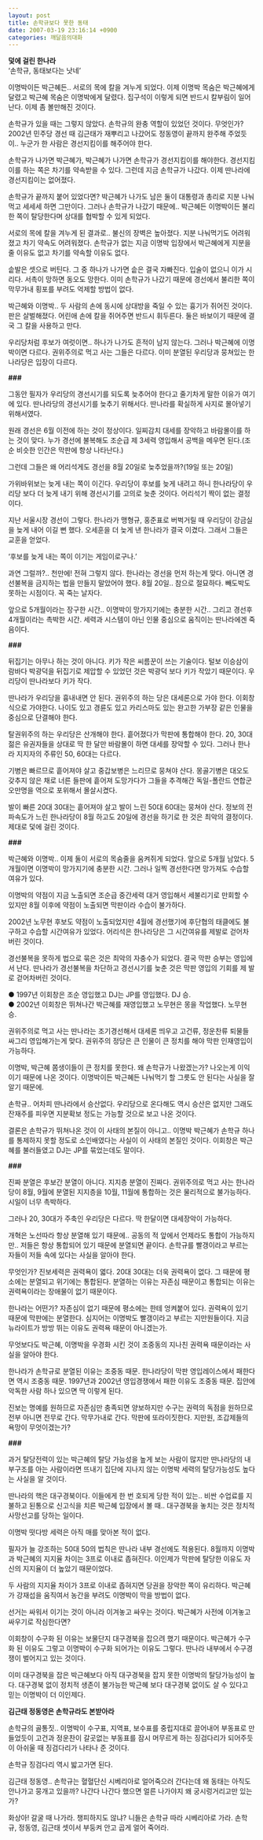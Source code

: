 ```yaml
---
layout: post
title: 손학규보다 못한 동태
date: 2007-03-19 23:16:14 +0900
categories: 깨달음의대화
---
```

**덫에 걸린 한나라**   
‘손학규, 동태보다는 낫네’ 

이명박이든 박근혜든.. 서로의 목에 칼을 겨누게 되었다. 이제 이명박 목숨은 박근혜에게 달렸고 박근혜 목숨은 이명박에게 달렸다. 집구석이 이렇게 되면 반드시 칼부림이 일어난다. 이제 좀 볼만해진 것이다. 

손학규가 있을 때는 그렇지 않았다. 손학규의 완충 역할이 있었던 것이다. 무엇인가? 2002년 민주당 경선 때 김근태가 재뿌리고 나갔어도 정동영이 끝까지 완주해 주었듯이.. 누군가 한 사람은 경선지킴이를 해주어야 한다. 

손학규가 나가면 박근혜가, 박근혜가 나가면 손학규가 경선지킴이를 해야한다. 경선지킴이를 하는 쪽은 차기를 약속받을 수 있다. 그런데 지금 손학규가 나갔다. 이제 딴나라에 경선지킴이는 없어졌다. 

손학규가 끝까지 붙어 있었다면? 박근혜가 나가도 남은 둘이 대통령과 총리로 지분 나눠먹고 세세세 하면 그만이다. 그러나 손학규가 나갔기 때문에.. 박근혜든 이명박이든 불리한 쪽이 탈당한다며 상대를 협박할 수 있게 되었다. 

서로의 목에 칼을 겨누게 된 결과로.. 불신의 장벽은 높아졌다. 지분 나눠먹기도 어려워졌고 차기 약속도 어려워졌다. 손학규가 없는 지금 이명박 입장에서 박근혜에게 지분을 줄 이유도 없고 차기를 약속할 이유도 없다. 

솥발은 셋으로 버틴다. 그 중 하나가 나가면 솥은 결국 자빠진다. 입술이 없으니 이가 시리다. 서촉이 망하면 동오도 망한다. 이미 손학규가 나갔기 때문에 경선에서 불리한 쪽이 막무가내 횡포를 부려도 억제할 방법이 없다. 

박근혜와 이명박.. 두 사람의 손에 동시에 상대방을 죽일 수 있는 흉기가 쥐어진 것이다. 판은 살벌해졌다. 어린애 손에 칼을 쥐어주면 반드시 휘두른다. 둘은 바보이기 때문에 결국 그 칼을 사용하고 만다. 

우리당처럼 후보가 여럿이면.. 하나가 나가도 흔적이 남지 않는다. 그러나 박근혜에 이명박이면 다르다. 권위주의로 먹고 사는 그들은 다르다. 이미 분열된 우리당과 뭉쳐있는 한나라당은 입장이 다르다. 

**###**

그동안 필자가 우리당의 경선시기를 되도록 늦추어야 한다고 줄기차게 말한 이유가 여기에 있다. 딴나라당의 경선시기를 늦추기 위해서다. 딴나라를 확실하게 사지로 몰아넣기 위해서였다. 

원래 경선은 6월 이전에 하는 것이 정상이다. 일찌감치 대세를 장악하고 바람몰이를 하는 것이 맞다. 누가 경선에 불복해도 조순급 제 3세력 영입해서 공백을 메우면 된다.(조순 비슷한 인간은 막판에 항상 나타난다.)

그런데 그들은 왜 어리석게도 경선을 8월 20일로 늦추었을까?(19일 또는 20일) 

가위바위보는 늦게 내는 쪽이 이긴다. 우리당이 후보를 늦게 내려고 하니 한나라당이 우리당 보다 더 늦게 내기 위해 경선시기를 고의로 늦춘 것이다. 어리석기 짝이 없는 결정이다. 

지난 서울시장 경선이 그렇다. 한나라가 맹형규, 홍준표로 버벅거릴 때 우리당이 강금실을 늦게 내어 이길 뻔 했다. 오세훈을 더 늦게 낸 한나라가 결국 이겼다. 그래서 그들은 교훈을 얻었다. 

‘후보를 늦게 내는 쪽이 이기는 게임이로구나.’

과연 그럴까?.. 천만에! 전혀 그렇지 않다. 한나라는 경선을 먼저 하는게 맞다. 아니면 경선불복을 금지하는 법을 만들지 말았어야 했다. 8월 20일.. 참으로 절묘하다. 빼도박도 못하는 시점이다. 꼭 죽는 날자다. 

앞으로 5개월이라는 장구한 시간.. 이명박이 망가지기에는 충분한 시간.. 그리고 경선후 4개월이라는 촉박한 시간. 세력과 시스템이 아닌 인물 중심으로 움직이는 딴나라에겐 죽음이다. 

**###**

뒤집기는 아무나 하는 것이 아니다. 키가 작은 씨름꾼이 쓰는 기술이다. 털보 이승삼이 람바다 박광덕을 뒤집기로 제압할 수 있었던 것은 박광덕 보다 키가 작았기 때문이다. 우리당이 딴나라보다 키가 작다. 

딴나라가 우리당을 흉내내면 안 된다. 권위주의 하는 당은 대세론으로 가야 한다. 이회창 식으로 가야한다. 나이도 있고 경륜도 있고 카리스마도 있는 완고한 가부장 같은 인물을 중심으로 단결해야 한다. 

탈권위주의 하는 우리당은 산개해야 한다. 흩어졌다가 막판에 통합해야 한다. 20, 30대 젊은 유권자들을 상대로 딱 한 달만 바람몰이 하면 대세를 장악할 수 있다. 그러나 한나라 지지자의 주류인 50, 60대는 다르다. 

기병은 빠르므로 흩어져야 살고 중갑보병은 느리므로 뭉쳐야 산다. 몽골기병은 대오도 갖추지 않은 채로 너른 들판에 흩어져 도망가다가 그들을 추격해간 독일-폴란드 연합군 오만명을 역으로 포위해서 몰살시켰다. 

발이 빠른 20대 30대는 흩어져야 살고 발이 느린 50대 60대는 뭉쳐야 산다. 정보의 전파속도가 느린 한나라당이 8월 하고도 20일에 경선을 하기로 한 것은 최악의 결정이다. 제대로 덫에 걸린 것이다. 

**###**

박근혜와 이명박.. 이제 둘이 서로의 목숨줄을 움켜쥐게 되었다. 앞으로 5개월 남았다. 5개월이면 이명박이 망가지기에 충분한 시간. 그러나 일찍 경선한다면 망가져도 수습할 여유가 있다. 

이명박의 약점이 지금 노출되면 조순급 중간세력 대거 영입해서 세불리기로 만회할 수 있지만 8월 이후에 약점이 노출되면 막판이라 수습이 불가하다. 

2002년 노무현 후보도 약점이 노출되었지만 4월에 경선했기에 후단협의 태클에도 불구하고 수습할 시간여유가 있었다. 어리석은 한나라당은 그 시간여유를 제발로 걷어차 버린 것이다. 

경선불복을 못하게 법으로 묶은 것은 최악의 자충수가 되었다. 결국 막판 승부는 영입에서 난다. 딴나라가 경선불복을 차단하고 경선시기를 늦춘 것은 막판 영입의 기회를 제 발로 걷어차버린 것이다. 

● 1997년 이회창은 조순 영입했고 DJ는 JP를 영입했다. DJ 승.   
● 2002년 이회창은 뛰쳐나간 박근혜를 재영입했고 노무현은 몽을 작업했다. 노무현 승.

권위주의로 먹고 사는 딴나라는 조기경선해서 대세론 띄우고 고건류, 정운찬류 퇴물들 싸그리 영입해가는게 맞다. 권위주의 정당은 큰 인물이 큰 정치를 해야 막판 인재영입이 가능하다. 

이명박, 박근혜 쫌생이들이 큰 정치를 못한다. 왜 손학규가 나왔겠는가? 나오는게 이익이기 때문에 나온 것이다. 이명박이든 박근혜든 나눠먹기 할 그릇도 안 된다는 사실을 잘 알기 때문에.

손학규.. 어차피 딴나라에서 승산없다. 우리당으로 온다해도 역시 승산은 없지만 그래도 잔재주를 피우면 지분확보 정도는 가능할 것으로 보고 나온 것이다. 

결론은 손학규가 뛰쳐나온 것이 이 사태의 본질이 아니고.. 이명박 박근혜가 손학규 하나를 통제하지 못할 정도로 소인배였다는 사실이 이 사태의 본질인 것이다. 이회창은 박근혜를 불러들였고 DJ는 JP를 묶었는데도 말이다. 

**###**

진짜 분열은 후보간 분열이 아니다. 지지층 분열이 진짜다. 권위주의로 먹고 사는 한나라당이 8월, 9월에 분열된 지지층을 10월, 11월에 통합하는 것은 물리적으로 불가능하다. 시일이 너무 촉박하다. 

그러나 20, 30대가 주축인 우리당은 다르다. 딱 한달이면 대세장악이 가능하다. 

개혁은 노선따라 항상 분열해 있기 때문에.. 공동의 적 앞에서 언제라도 통합이 가능하지만.. 저들은 항상 통합되어 있기 때문에 분열되면 끝이다. 손학규를 빨갱이라고 부르는 자들이 저들 속에 있다는 사실을 알아야 한다. 

무엇인가? 진보세력은 권력욕이 엷다. 20대 30대는 더욱 권력욕이 없다. 그 때문에 평소에는 분열되고 위기에는 통합된다. 분열하는 이유는 자존심 때문이고 통합되는 이유는 권력욕이라는 장애물이 없기 때문이다. 

한나라는 어떤가? 자존심이 없기 때문에 평소에는 한테 엉켜붙어 있다. 권력욕이 있기 때문에 막판에는 분열한다. 심지어는 이명박도 빨갱이라고 부르는 지만원들이다. 지금 뉴라이트가 방방 뛰는 이유도 권력욕 때문이 아니겠는가. 

무엇보다도 박근혜, 이명박을 우경화 시킨 것이 조중동의 지나친 권력욕 때문이라는 사실을 알아야 한다. 

한나라가 손학규로 분열된 이유는 조중동 때문. 한나라당이 막판 영입레이스에서 패한다면 역시 조중동 때문. 1997년과 2002년 영입경쟁에서 패한 이유도 조중동 때문. 집안에 악독한 사람 하나 있으면 딱 이렇게 된다. 

진보는 명예를 원하므로 자존심만 충족되면 양보하지만 수구는 권력의 독점을 원하므로 전부 아니면 전무로 간다. 막무가내로 간다. 막판에 또라이짓한다. 지만원, 조갑제들의 욕망이 무엇이겠는가?

**###**

과거 탈당전력이 있는 박근혜의 탈당 가능성을 높게 보는 사람이 많지만 딴나라당의 내부구조를 아는 사람이라면 뜨내기 집단에 지나지 않는 이명박 세력의 탈당가능성도 높다는 사실을 알 것이다. 

딴나라의 핵은 대구경북이다. 이들에게 한 번 호되게 당한 적이 있는.. 비싼 수업료를 지불하고 된통으로 신고식을 치른 박근혜 입장에서 볼 때.. 대구경북을 놓치는 것은 정치적 사망선고를 당하는 일이다. 

이명박 떳다방 세력은 아직 매를 맞아본 적이 없다. 

필자가 늘 강조하는 50대 50의 법칙은 딴나라 내부 경선에도 적용된다. 8월까지 이명박과 박근혜의 지지율 차이는 3프로 이내로 좁혀진다. 이인제가 막판에 탈당한 이유도 자신의 지지율이 더 높았기 때문이었다.

두 사람의 지지율 차이가 3프로 이내로 좁혀지면 당권을 장악한 쪽이 유리하다. 박근혜가 강재섭을 움직여서 농간을 부려도 이명박이 막을 방법이 없다. 

선거는 싸워서 이기는 것이 아니라 이겨놓고 싸우는 것이다. 박근혜가 사전에 이겨놓고 싸우기로 작심한다면?

이회창이 수구화 된 이유는 보물단지 대구경북을 잡으려 했기 때문이다. 박근혜가 수구화 된 이유도 그렇고 이명박이 수구화 되어가는 이유도 그렇다. 딴나라 내부에서 수구경쟁이 벌어지고 있는 것이다. 

이미 대구경북을 잡은 박근혜보다 아직 대구경북을 잡지 못한 이명박의 탈당가능성이 높다. 대구경북 없이 정치적 생존이 불가능한 박근혜 보다 대구경북 없이도 살 수 있다고 믿는 이명박이 더 이인제다. 

**김근태 정동영은 손학규라도 본받아라**

손학규의 골통짓.. 이명박이 수구표, 지역표, 보수표를 중립지대로 끌어내어 부동표로 만들었듯이 고건과 정운찬이 갈곳없는 부동표를 잠시 머무르게 하는 징검다리가 되어주듯이 아쉬울 때 징검다리가 나타나 준 것이다. 

손학규 징검다리 역시 밟고가면 된다. 

김근태 정동영.. 손학규는 혈혈단신 시베리아로 얼어죽으러 간다는데 왜 동태는 아직도 안나가고 뭉개고 있을까? 나간다 나간다 했으면 얼른 나가야지 왜 궁시렁거리고만 있는가? 

화상아! 갈굴 때 나가라. 챙피하지도 않냐? 니들은 손학규 따라 시베리아로 가라. 손학규, 정동영, 김근태 셋이서 부둥켜 안고 곱게 얼어 죽어라.